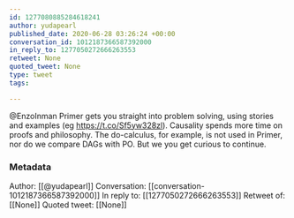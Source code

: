 ```yaml
---
id: 1277080885284618241
author: yudapearl
published_date: 2020-06-28 03:26:24 +00:00
conversation_id: 1012187366587392000
in_reply_to: 1277050272666263553
retweet: None
quoted_tweet: None
type: tweet
tags:

---
```


@EnzoInman Primer gets you straight into problem solving, using stories and examples (eg https://t.co/Sf5yw328zl). Causality spends more time on proofs and philosophy. The do-calculus, for example, is not used in Primer, nor do we compare DAGs with PO. But we you get curious to continue.

### Metadata

Author: [[@yudapearl]]
Conversation: [[conversation-1012187366587392000]]
In reply to: [[1277050272666263553]]
Retweet of: [[None]]
Quoted tweet: [[None]]
